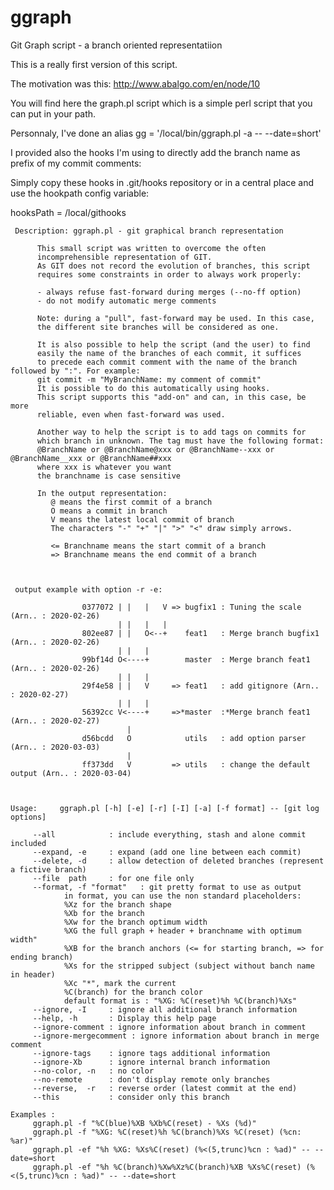 # ggraph
Git Graph script - a branch oriented representatiion

This is a really first version of this script.

The motivation was this: http://www.abalgo.com/en/node/10

You will find here the graph.pl script which is a simple perl script that you can put in your path.

Personnaly, I've done an alias gg = '/local/bin/ggraph.pl -a -- --date=short'

I provided also the hooks I'm using to directly add the branch name as prefix
of my commit comments:

Simply copy these hooks in .git/hooks repository or in a central place and use
the hookpath config variable:

hooksPath = /local/githooks




     Description: ggraph.pl - git graphical branch representation

          This small script was written to overcome the often
          incomprehensible representation of GIT.
          As GIT does not record the evolution of branches, this script
          requires some constraints in order to always work properly:

          - always refuse fast-forward during merges (--no-ff option)
          - do not modify automatic merge comments

          Note: during a "pull", fast-forward may be used. In this case,
          the different site branches will be considered as one.

          It is also possible to help the script (and the user) to find
          easily the name of the branches of each commit, it suffices
          to precede each commit comment with the name of the branch followed by ":". For example:
          git commit -m "MyBranchName: my comment of commit"
          It is possible to do this automatically using hooks.
          This script supports this "add-on" and can, in this case, be more
          reliable, even when fast-forward was used.

          Another way to help the script is to add tags on commits for
          which branch in unknown. The tag must have the following format:
          @BranchName or @BranchName@xxx or @BranchName--xxx or @BranchName__xxx or @BranchName##xxx
          where xxx is whatever you want
          the branchname is case sensitive
 
          In the output representation:
             @ means the first commit of a branch
             O means a commit in branch
             V means the latest local commit of branch
             The characters "-" "+" "|" ">" "<" draw simply arrows.
 
             <= Branchname means the start commit of a branch
             => Branchname means the end commit of a branch



     output example with option -r -e:

                    0377072 | |   |   V => bugfix1 : Tuning the scale (Arn.. : 2020-02-26)
                            | |   |   |
                    802ee87 | |   O<--+    feat1   : Merge branch bugfix1 (Arn.. : 2020-02-26)
                            | |   |
                    99bf14d O<----+        master  : Merge branch feat1 (Arn.. : 2020-02-26)
                            | |   |
                    29f4e58 | |   V     => feat1   : add gitignore (Arn.. : 2020-02-27)
                            | |   |
                    56392cc V<----+     =>*master  :*Merge branch feat1 (Arn.. : 2020-02-27)
                              |
                    d56bcdd   O            utils   : add option parser (Arn.. : 2020-03-03)
                              |
                    ff373dd   V         => utils   : change the default output (Arn.. : 2020-03-04)



    Usage:     ggraph.pl [-h] [-e] [-r] [-I] [-a] [-f format] -- [git log options]

         --all            : include everything, stash and alone commit included
         --expand, -e     : expand (add one line between each commit)
         --delete, -d     : allow detection of deleted branches (represent a fictive branch)
         --file  path     : for one file only
         --format, -f "format"   : git pretty format to use as output
                in format, you can use the non standard placeholders:
                %Xz for the branch shape
                %Xb for the branch
                %Xw for the branch optimum width
                %XG the full graph + header + branchname with optimum width"
                %XB for the branch anchors (<= for starting branch, => for ending branch)
                %Xs for the stripped subject (subject without banch name in header)
                %Xc "*", mark the current
                %C(branch) for the branch color
                default format is : "%XG: %C(reset)%h %C(branch)%Xs"
         --ignore, -I     : ignore all additional branch information
         --help, -h       : Display this help page
         --ignore-comment : ignore information about branch in comment
         --ignore-mergecomment : ignore information about branch in merge comment
         --ignore-tags    : ignore tags additional information
         --ignore-Xb      : ignore internal branch information
         --no-color, -n   : no color
         --no-remote      : don't display remote only branches 
         --reverse,  -r   : reverse order (latest commit at the end)
         --this           : consider only this branch

    Examples :
         ggraph.pl -f "%C(blue)%XB %Xb%C(reset) - %Xs (%d)"
         ggraph.pl -f "%XG: %C(reset)%h %C(branch)%Xs %C(reset) (%cn: %ar)"
         ggraph.pl -ef "%h %XG: %Xs%C(reset) (%<(5,trunc)%cn : %ad)" -- --date=short
         ggraph.pl -ef "%h %C(branch)%Xw%Xz%C(branch)%XB %Xs%C(reset) (%<(5,trunc)%cn : %ad)" -- --date=short
